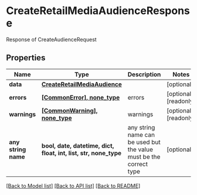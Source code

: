 # CreateRetailMediaAudienceResponse

Response of CreateAudienceRequest

## Properties
Name | Type | Description | Notes
------------ | ------------- | ------------- | -------------
**data** | [**CreateRetailMediaAudience**](CreateRetailMediaAudience.md) |  | [optional] 
**errors** | [**[CommonError], none_type**](CommonError.md) | errors | [optional] [readonly] 
**warnings** | [**[CommonWarning], none_type**](CommonWarning.md) | warnings | [optional] [readonly] 
**any string name** | **bool, date, datetime, dict, float, int, list, str, none_type** | any string name can be used but the value must be the correct type | [optional]

[[Back to Model list]](../README.md#documentation-for-models) [[Back to API list]](../README.md#documentation-for-api-endpoints) [[Back to README]](../README.md)


